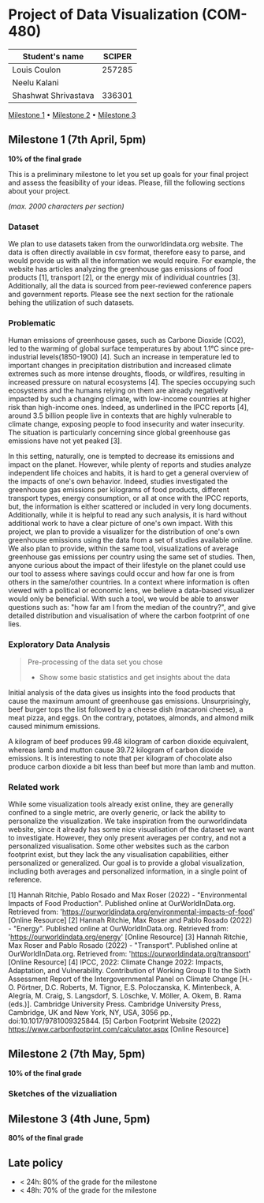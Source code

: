 # Project of Data Visualization (COM-480)

| Student's name | SCIPER |
| -------------- | ------ |
| Louis Coulon | 257285 |
| Neelu Kalani | |
| Shashwat Shrivastava | 336301 |

[Milestone 1](#milestone-1) • [Milestone 2](#milestone-2) • [Milestone 3](#milestone-3)

## Milestone 1 (7th April, 5pm)

**10% of the final grade**

This is a preliminary milestone to let you set up goals for your final project and assess the feasibility of your ideas.
Please, fill the following sections about your project.

*(max. 2000 characters per section)*

### Dataset

We plan to use datasets taken from the ourworldindata.org website. The data is often directly available in csv format,
therefore easy to parse, and would provide us with all the information we would require. For example, the website has
articles analyzing the greenhouse gas emissions of food products [1], transport [2], or the energy mix of individual
countries [3]. Additionally, all the data is sourced from peer-reviewed conference papers and government reports. Please
see the next section for the rationale behing the utilization of such datasets.

### Problematic

Human emissions of greenhouse gases, such as Carbone Dioxide (CO2), led to the warming of global surface temperatures by
about 1.1°C since pre-industrial levels(1850-1900) [4]. Such an increase in temperature led to important changes in
precipitation distribution and increased climate extremes such as more intense droughts, floods, or wildfires, resulting
in increased pressure on natural ecosystems [4]. The species occupying such ecosystems and the humans relying on them
are already negatively impacted by such a changing climate, with low-income countries at higher risk than high-income
ones. Indeed, as underlined in the IPCC reports [4], around 3.5 billion people live in contexts that are highly
vulnerable to climate change, exposing people to food insecurity and water insecurity. The situation is particularly
concerning since global greenhouse gas emissions have not yet peaked [3].

In this setting, naturally, one is tempted to decrease its emissions and impact on the planet. However, while plenty of
reports and studies analyze independent life choices and habits, it is hard to get a general overview of the impacts of
one's own behavior. Indeed, studies investigated the greenhouse gas emissions per kilograms of food products, different
transport types, energy consumption, or all at once with the IPCC reports, but, the information is either scattered or
included in very long documents. Additionally, while it is helpful to read any such analysis, it is hard without
additional work to have a clear picture of one's own impact. With this project, we plan to provide a visualizer for the
distribution of one's own greenhouse emissions using the data from a set of studies available online. We also plan to
provide, within the same tool, visualizations of average greenhouse gas emissions per country using the same set of
studies. Then, anyone curious about the impact of their lifestyle on the planet could use our tool to assess where
savings could occur and how far one is from others in the same/other countries. In a context where information is often
viewed with a political or economic lens, we believe a data-based visualizer would only be beneficial. With such a tool,
we would be able to answer questions such as: "how far am I from the median of the country?", and give detailed
distribution and visualisation of where the carbon footprint of one lies.

### Exploratory Data Analysis

> Pre-processing of the data set you chose
> - Show some basic statistics and get insights about the data

Initial analysis of the data gives us insights into the food products that cause the maximum amount of greenhouse gas emissions. Unsurprisingly, beef burger tops the list followed by a cheese dish (macaroni cheese), a meat pizza, and eggs. On the contrary, potatoes, almonds, and almond milk caused minimum emissions. 

A kilogram of beef produces 99.48 kilogram of carbon dioxide equivalent, whereas lamb and mutton cause 39.72 kilogram of carbon dioxide emissions. It is interesting to note that per kilogram of chocolate also produce carbon dioxide a bit less than beef but more than lamb and mutton.



### Related work

While some visualization tools already exist online, they are generally confined to a single metric, are overly generic,
or lack the ability to personalize the visualization. We take inspiration from the ourworldindata website, since it
already has some nice visualisation of the dataset we want to investigate. However, they only present averages per
contry, and not a personalized visualisation. Some other websites such as the carbon footprint exist, but they lack the
any visualisation capabilities, either personalized or generalized. Our goal is to provide a global visualization,
including both averages and personalized information, in a single point of reference.

[1] Hannah Ritchie, Pablo Rosado and Max Roser (2022) - "Environmental Impacts of Food Production". Published online at OurWorldInData.org. Retrieved from: 'https://ourworldindata.org/environmental-impacts-of-food' [Online Resource]
[2] Hannah Ritchie, Max Roser and Pablo Rosado (2022) - "Energy". Published online at OurWorldInData.org. Retrieved from: 'https://ourworldindata.org/energy' [Online Resource]
[3] Hannah Ritchie, Max Roser and Pablo Rosado (2022) - "Transport". Published online at OurWorldInData.org. Retrieved from: 'https://ourworldindata.org/transport' [Online Resource]
[4] IPCC, 2022: Climate Change 2022: Impacts, Adaptation, and Vulnerability. Contribution of Working Group II to the
Sixth Assessment Report of the Intergovernmental Panel on Climate Change [H.-O. Pörtner, D.C. Roberts, M. Tignor, E.S.
Poloczanska, K. Mintenbeck, A. Alegría, M. Craig, S. Langsdorf, S. Löschke, V. Möller, A. Okem, B. Rama (eds.)].
Cambridge University Press. Cambridge University Press, Cambridge, UK and New York, NY, USA, 3056 pp.,
doi:10.1017/9781009325844.
[5] Carbon Footprint Website (2022) https://www.carbonfootprint.com/calculator.aspx [Online Resource]


## Milestone 2 (7th May, 5pm)

**10% of the final grade**
### Sketches of the vizualiation

## Milestone 3 (4th June, 5pm)

**80% of the final grade**


## Late policy

- < 24h: 80% of the grade for the milestone
- < 48h: 70% of the grade for the milestone

